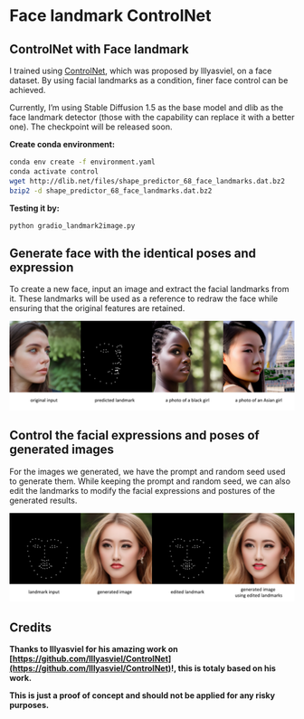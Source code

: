# Face landmark ControlNet

## ControlNet with Face landmark

I trained using [ControlNet](https://github.com/lllyasviel/ControlNet), which was proposed by lllyasviel, on a face dataset. By using facial landmarks as a condition, finer face control can be achieved.

Currently, I’m using Stable Diffusion 1.5 as the base model and dlib as the face landmark detector (those with the capability can replace it with a better one). The checkpoint will be released soon.

**Create conda environment:**

```sh
conda env create -f environment.yaml
conda activate control
wget http://dlib.net/files/shape_predictor_68_face_landmarks.dat.bz2
bzip2 -d shape_predictor_68_face_landmarks.dat.bz2
```

**Testing it by:**

```
python gradio_landmark2image.py
```

## Generate face with the identical poses and expression

To create a new face, input an image and extract the facial landmarks from it. These landmarks will be used as a reference to redraw the face while ensuring that the original features are retained.

![Generate face with the identical poses and expression](./assets/Generatefacewiththeidenticalposesandexpression.png)

## Control the facial expressions and poses of generated images

For the images we generated, we have the prompt and random seed used to generate them. While keeping the prompt and random seed, we can also edit the landmarks to modify the facial expressions and postures of the generated results.

![Controlthefacialexpressionsandposesofgeneratedimages](./assets/Controlthefacialexpressionsandposesofgeneratedimages.png)

## Credits

**Thanks to lllyasviel for his amazing work on [https://github.com/lllyasviel/ControlNet](https://github.com/lllyasviel/ControlNet)!, this is totaly based on his work.**

**This is just a proof of concept and should not be applied for any risky purposes.**

